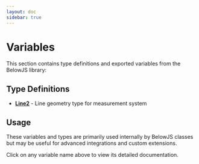 ```yaml
---
layout: doc
sidebar: true
---
```


# Variables

This section contains type definitions and exported variables from the BelowJS library:

## Type Definitions

- **[Line2](./Line2)** - Line geometry type for measurement system

## Usage

These variables and types are primarily used internally by BelowJS classes but may be useful for advanced integrations and custom extensions.

Click on any variable name above to view its detailed documentation.
